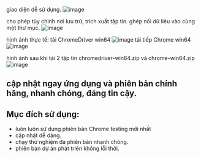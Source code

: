 giao diện dễ sử dụng.
![image](https://github.com/user-attachments/assets/a766682d-946e-4dda-9512-c1c745504a08)

cho phép tùy chỉnh nơi lưu trữ, trích xuất tập tin.
ghép nối dữ liệu vào cùng một thư mục. 
![image](https://github.com/user-attachments/assets/669fe669-db6f-44b0-9cf1-80fdf97c1fc9)

hình ảnh thực tế:
tải ChromeDriver win64
![image](https://github.com/user-attachments/assets/33fbc494-2f10-4815-95e9-d973d640d358)
tải tiếp Chrome win64
![image](https://github.com/user-attachments/assets/c6e03844-9754-4081-8d32-f0af0d81fcd0)

hình ảnh sau khi tải 2 tập tin chromedriver-win64.zip và chrome-win64.zip 
![image](https://github.com/user-attachments/assets/827360cd-7674-4674-b414-3b70bd70ebc3)

## cập nhật ngay ứng dụng và phiên bản chính hãng, nhanh chóng, đáng tin cậy.

## Mục đích sử dụng: 
* luôn luôn sử dụng phiên bản Chrome testing mới nhất
* cập nhật dễ dàng.
* chạy thử nghiệm đa phiên bản nhanh chóng.
* phiên bản dự án phát triên không lỗi thời.  
